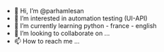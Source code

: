 - 👋 Hi, I’m @parhamlesan
- 👀 I’m interested in automation testing (UI-API)
- 🌱 I’m currently learning python - france - english
- 💞️ I’m looking to collaborate on ...
- 📫 How to reach me ...


